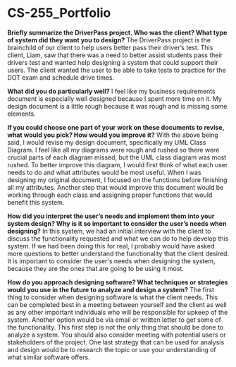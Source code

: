 # CS-255_Portfolio

**Briefly summarize the DriverPass project. Who was the client? What type of system did they want you to design?**
The DriverPass project is the brainchild of our client to help users better pass their driver’s test. This client, Liam, saw that there was a need to better assist students pass their drivers test and wanted help designing a system that could support their users. The client wanted the user to be able to take tests to practice for the DOT exam and schedule drive times.

**What did you do particularly well?**
I feel like my business requirements document is especially well designed because I spent more time on it. My design document is a little rough because it was rough and is missing some elements.

**If you could choose one part of your work on these documents to revise, what would you pick? How would you improve it?**
With the above being said, I would revise my design document, specifically my UML Class Diagram. I feel like all my diagrams were rough and rushed so there were crucial parts of each diagram missed, but the UML class diagram was most rushed. To better improve this diagram, I would first think of what each user needs to do and what attributes would be most useful. When I was designing my original document, I focused on the functions before finishing all my attributes. Another step that would improve this document would be working through each class and assigning proper functions that would benefit this system.

**How did you interpret the user’s needs and implement them into your system design? Why is it so important to consider the user’s needs when designing?**
In this system, we had an initial interview with the client to discuss the functionality requested and what we can do to help develop this system. If we had been doing this for real, I probably would have asked more questions to better understand the functionality that the client desired. It is important to consider the user's needs when designing the system, because they are the ones that are going to be using it most.

**How do you approach designing software? What techniques or strategies would you use in the future to analyze and design a system?**
The first thing to consider when designing software is what the client needs. This can be completed best in a meeting between yourself and the client as well as any other important individuals who will be responsible for upkeep of the system. Another option would be via email or written letter to get some of the functionality. This first step is not the only thing that should be done to analyze a system. You should also consider meeting with potential users or stakeholders of the project. One last strategy that can be used for analysis and design would be to research the topic or use your understanding of what similar software offers.
